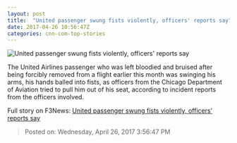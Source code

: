 ```yaml
---
layout: post
title:  "United passenger swung fists violently, officers' reports say"
date: 2017-04-26 10:56:47Z
categories: cnn-com-top-stories
---
```


![United passenger swung fists violently, officers' reports say](http://i2.cdn.cnn.com/cnnnext/dam/assets/170413122559-mobapp-united-passenger-removed-super-tease.jpg)

The United Airlines passenger who was left bloodied and bruised after being forcibly removed from a flight earlier this month was swinging his arms, his hands balled into fists, as officers from the Chicago Department of Aviation tried to pull him out of his seat, according to incident reports from the officers involved.


Full story on F3News: [United passenger swung fists violently, officers' reports say](http://www.f3nws.com/n/FeGSSF)

> Posted on: Wednesday, April 26, 2017 3:56:47 PM
